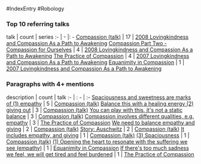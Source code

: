 #IndexEntry #Robology

### Top 10 referring talks
talk | count | series
:- | - |: -
<a data-href="Compassion (talk)" href="Compassion+%28talk%29" class="internal-link" target="_blank" rel="noopener">Compassion (talk)</a> | 17 | <a data-href="2008 Lovingkindness and Compassion As a Path to Awakening" href="2008+Lovingkindness+and+Compassion+As+a+Path+to+Awakening" class="internal-link" target="_blank" rel="noopener">2008 Lovingkindness and Compassion As a Path to Awakening</a>
<a data-href="Compassion Part Two - Compassion for Ourselves" href="Compassion+Part+Two+-+Compassion+for+Ourselves" class="internal-link" target="_blank" rel="noopener">Compassion Part Two - Compassion for Ourselves</a> | 4 | <a data-href="2008 Lovingkindness and Compassion As a Path to Awakening" href="2008+Lovingkindness+and+Compassion+As+a+Path+to+Awakening" class="internal-link" target="_blank" rel="noopener">2008 Lovingkindness and Compassion As a Path to Awakening</a>
<a data-href="The Practice of Compassion" href="The+Practice+of+Compassion" class="internal-link" target="_blank" rel="noopener">The Practice of Compassion</a> | 4 | <a data-href="2007 Lovingkindness and Compassion As a Path to Awakening" href="2007+Lovingkindness+and+Compassion+As+a+Path+to+Awakening" class="internal-link" target="_blank" rel="noopener">2007 Lovingkindness and Compassion As a Path to Awakening</a>
<a data-href="Equanimity in Compassion" href="Equanimity+in+Compassion" class="internal-link" target="_blank" rel="noopener">Equanimity in Compassion</a> | 1 | <a data-href="2007 Lovingkindness and Compassion As a Path to Awakening" href="2007+Lovingkindness+and+Compassion+As+a+Path+to+Awakening" class="internal-link" target="_blank" rel="noopener">2007 Lovingkindness and Compassion As a Path to Awakening</a>

### Paragraphs with 4+ mentions
description | count | talk
:- | : - | :-
<a aria-label-position="top" aria-label="Compassion (talk) > Spaciousness and sweetness are marks of 1 empathy" data-href="Compassion (talk)#Spaciousness and sweetness are marks of 1 empathy" href="Compassion+%28talk%29#Spaciousness+and+sweetness+are+marks+of+1+empathy" class="internal-link" target="_blank" rel="noopener">Spaciousness and sweetness are marks of (1) empathy</a> | 5 | <a data-href="Compassion (talk)" href="Compassion+%28talk%29" class="internal-link" target="_blank" rel="noopener">Compassion (talk)</a>
<a aria-label-position="top" aria-label="Compassion (talk) > Balance this with a healing energy 2 giving out" data-href="Compassion (talk)#Balance this with a healing energy 2 giving out" href="Compassion+%28talk%29#Balance+this+with+a+healing+energy+2+giving+out" class="internal-link" target="_blank" rel="noopener">Balance this with a healing energy (2) giving out</a> | 3 | <a data-href="Compassion (talk)" href="Compassion+%28talk%29" class="internal-link" target="_blank" rel="noopener">Compassion (talk)</a>
<a aria-label-position="top" aria-label="Compassion (talk) > You can play with this its not a static balance" data-href="Compassion (talk)#You can play with this it's not a static balance" href="Compassion+%28talk%29#You+can+play+with+this+it%27s+not+a+static+balance" class="internal-link" target="_blank" rel="noopener">You can play with this, it&#x27;s not a static balance</a> | 3 | <a data-href="Compassion (talk)" href="Compassion+%28talk%29" class="internal-link" target="_blank" rel="noopener">Compassion (talk)</a>
<a aria-label-position="top" aria-label="The Practice of Compassion > Compassion involves different qualities e g empathy" data-href="The Practice of Compassion#Compassion involves different qualities e g empathy" href="The+Practice+of+Compassion#Compassion+involves+different+qualities+e+g+empathy" class="internal-link" target="_blank" rel="noopener">Compassion involves different qualities, e.g. empathy</a> | 3 | <a data-href="The Practice of Compassion" href="The+Practice+of+Compassion" class="internal-link" target="_blank" rel="noopener">The Practice of Compassion</a>
<a aria-label-position="top" aria-label="Compassion (talk) > We need to balance empathy and giving" data-href="Compassion (talk)#We need to balance empathy and giving" href="Compassion+%28talk%29#We+need+to+balance+empathy+and+giving" class="internal-link" target="_blank" rel="noopener">We need to balance empathy and giving</a> | 2 | <a data-href="Compassion (talk)" href="Compassion+%28talk%29" class="internal-link" target="_blank" rel="noopener">Compassion (talk)</a>
<a aria-label-position="top" aria-label="Compassion (talk) > Story Auschwitz" data-href="Compassion (talk)#Story Auschwitz" href="Compassion+%28talk%29#Story+Auschwitz" class="internal-link" target="_blank" rel="noopener">Story: Auschwitz</a> | 2 | <a data-href="Compassion (talk)" href="Compassion+%28talk%29" class="internal-link" target="_blank" rel="noopener">Compassion (talk)</a>
<a aria-label-position="top" aria-label="Compassion (talk) > It includes empathy and giving" data-href="Compassion (talk)#It includes empathy and giving" href="Compassion+%28talk%29#It+includes+empathy+and+giving" class="internal-link" target="_blank" rel="noopener">It includes empathy, and giving</a> | 1 | <a data-href="Compassion (talk)" href="Compassion+%28talk%29" class="internal-link" target="_blank" rel="noopener">Compassion (talk)</a>
<a aria-label-position="top" aria-label="Compassion (talk) > 3 Spaciousness" data-href="Compassion (talk)#3 Spaciousness" href="Compassion+%28talk%29#3+Spaciousness" class="internal-link" target="_blank" rel="noopener">(3) Spaciousness</a> | 1 | <a data-href="Compassion (talk)" href="Compassion+%28talk%29" class="internal-link" target="_blank" rel="noopener">Compassion (talk)</a>
<a aria-label-position="top" aria-label="Equanimity in Compassion > 1 Opening the heart to resonate with the suffering we see empathy" data-href="Equanimity in Compassion#1 Opening the heart to resonate with the suffering we see empathy" href="Equanimity+in+Compassion#1+Opening+the+heart+to+resonate+with+the+suffering+we+see+empathy" class="internal-link" target="_blank" rel="noopener">(1) Opening the heart to resonate with the suffering we see (empathy)</a> | 1 | <a data-href="Equanimity in Compassion" href="Equanimity+in+Compassion" class="internal-link" target="_blank" rel="noopener">Equanimity in Compassion</a>
<a aria-label-position="top" aria-label="The Practice of Compassion > If theres too much sadness we feel we will get tired and feel burdened" data-href="The Practice of Compassion#If there's too much sadness we feel we will get tired and feel burdened" href="The+Practice+of+Compassion#If+there%27s+too+much+sadness+we+feel+we+will+get+tired+and+feel+burdened" class="internal-link" target="_blank" rel="noopener">If there&#x27;s too much sadness we feel, we will get tired and feel burdened</a> | 1 | <a data-href="The Practice of Compassion" href="The+Practice+of+Compassion" class="internal-link" target="_blank" rel="noopener">The Practice of Compassion</a>

